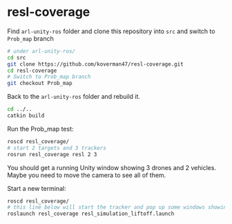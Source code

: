 # resl-coverage

Find `arl-unity-ros` folder and clone this repository into `src` and switch to `Prob_map` branch

```bash
# under arl-unity-ros/
cd src
git clone https://github.com/koverman47/resl-coverage.git
cd resl-coverage
# Switch to Prob_map branch
git checkout Prob_map
```

Back to the `arl-unity-ros` folder and rebuild it.

```bash
cd ../..
catkin build
```

Run the Prob_map test:

```bash
roscd resl_coverage/
# start 2 targets and 3 trackers
rosrun resl_coverage resl 2 3
```

You should get a running Unity window showing 3 drones and 2 vehicles. Maybe you need to move the camera to see all of them.

Start a new terminal:

```bash
roscd resl_coverage/
# this line below will start the tracker and pop up some windows showing the real time probability map
roslaunch resl_coverage resl_simulation_liftoff.launch
```
